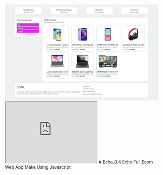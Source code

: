 <img src="https://raw.githubusercontent.com/vssonusaini/Echo_0.4/main/Screenshot_0.4.jpg"/>
<iframe src="https://sainisahab.com/" height="200" width="300" title="Iframe Example"></iframe>
# Echo_0.4
Echo Full Ecom Web App Make Using Javascript
